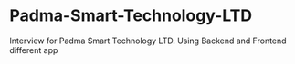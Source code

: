# Padma-Smart-Technology-LTD
Interview for Padma Smart Technology LTD. Using Backend and Frontend different app 
